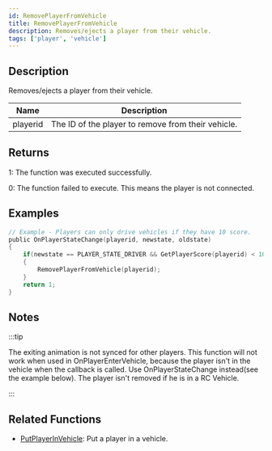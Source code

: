 ```yaml
---
id: RemovePlayerFromVehicle
title: RemovePlayerFromVehicle
description: Removes/ejects a player from their vehicle.
tags: ['player', 'vehicle']
---
```


## Description

Removes/ejects a player from their vehicle.


| Name | Description |
|------|-------------|
|playerid | The ID of the player to remove from their vehicle.|


## Returns

 1: The function was executed successfully. 

 0: The function failed to execute. This means the player is not connected.


## Examples


```c
// Example - Players can only drive vehicles if they have 10 score.
public OnPlayerStateChange(playerid, newstate, oldstate)
{
    if(newstate == PLAYER_STATE_DRIVER && GetPlayerScore(playerid) < 10) // PlAYER_STATE_DRIVER = 2
    {
        RemovePlayerFromVehicle(playerid);
    }
    return 1;
}
```


## Notes

:::tip


 The exiting animation is not synced for other players.
 This function will not work when used in OnPlayerEnterVehicle, because the player isn't in the vehicle when the callback is called. Use OnPlayerStateChange instead(see the example below).
 The player isn't removed if he is in a RC Vehicle.

:::


## Related Functions


-  [PutPlayerInVehicle](../functions/PutPlayerInVehicle.md): Put a player in a vehicle.